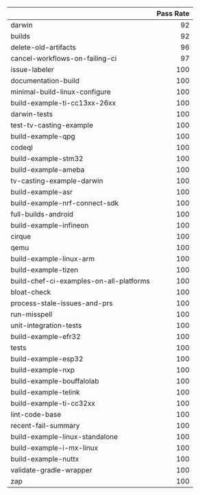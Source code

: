 |                                         |   Pass Rate |
|:----------------------------------------|------------:|
| darwin                                  |          92 |
| builds                                  |          92 |
| delete-old-artifacts                    |          96 |
| cancel-workflows-on-failing-ci          |          97 |
| issue-labeler                           |         100 |
| documentation-build                     |         100 |
| minimal-build-linux-configure           |         100 |
| build-example-ti-cc13xx-26xx            |         100 |
| darwin-tests                            |         100 |
| test-tv-casting-example                 |         100 |
| build-example-qpg                       |         100 |
| codeql                                  |         100 |
| build-example-stm32                     |         100 |
| build-example-ameba                     |         100 |
| tv-casting-example-darwin               |         100 |
| build-example-asr                       |         100 |
| build-example-nrf-connect-sdk           |         100 |
| full-builds-android                     |         100 |
| build-example-infineon                  |         100 |
| cirque                                  |         100 |
| qemu                                    |         100 |
| build-example-linux-arm                 |         100 |
| build-example-tizen                     |         100 |
| build-chef-ci-examples-on-all-platforms |         100 |
| bloat-check                             |         100 |
| process-stale-issues-and-prs            |         100 |
| run-misspell                            |         100 |
| unit-integration-tests                  |         100 |
| build-example-efr32                     |         100 |
| tests                                   |         100 |
| build-example-esp32                     |         100 |
| build-example-nxp                       |         100 |
| build-example-bouffalolab               |         100 |
| build-example-telink                    |         100 |
| build-example-ti-cc32xx                 |         100 |
| lint-code-base                          |         100 |
| recent-fail-summary                     |         100 |
| build-example-linux-standalone          |         100 |
| build-example-i-mx-linux                |         100 |
| build-example-nuttx                     |         100 |
| validate-gradle-wrapper                 |         100 |
| zap                                     |         100 |